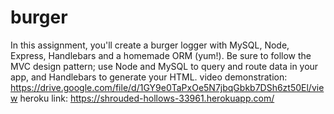 # burger
In this assignment, you'll create a burger logger with MySQL, Node, Express, Handlebars and a homemade ORM (yum!). Be sure to follow the MVC design pattern; use Node and MySQL to query and route data in your app, and Handlebars to generate your HTML.
video demonstration: https://drive.google.com/file/d/1GY9e0TaPxOe5N7jbqGbkb7DSh6zt50El/view
heroku link: 
https://shrouded-hollows-33961.herokuapp.com/

